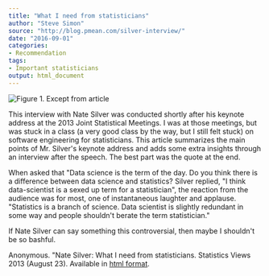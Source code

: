 ```yaml
---
title: "What I need from statisticians"
author: "Steve Simon"
source: "http://blog.pmean.com/silver-interview/"
date: "2016-09-01"
categories:
- Recommendation
tags:
- Important statisticians
output: html_document
---
```


![Figure 1. Except from article](http://www.pmean.com/new-images/16/silver-interview01.png)

<div class="notes">

This interview with Nate Silver was conducted shortly after his keynote address at the 2013 Joint Statistical Meetings. I was at those meetings, but was stuck in a class (a very good class by the way, but I still felt stuck) on software engineering for statisticians. This article summarizes the main points of Mr. Silver's keynote address and adds some extra insights through an interview after the speech. The best part was the quote at the end.

When asked that "Data science is the term of the day. Do you think there is a difference between data science and statistics? Silver replied, "I think data-scientist is a sexed up term for a statistician", the reaction from the audience was for most, one of instantaneous laughter and applause. "Statistics is a branch of science. Data scientist is slightly redundant in some way and people shouldn't berate the term statistician."

If Nate Silver can say something this controversial, then maybe I shouldn't be so bashful.

Anonymous. "Nate Silver: What I need from statisticians. Statistics
Views 2013 (August 23). Available in [html format][silv1].

[silv1]: http://www.statisticsviews.com/details/feature/5133141/Nate-Silver-What-I-need-from-statisticians.html

</div>
